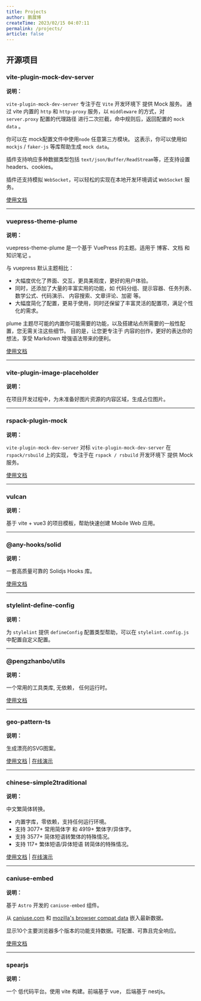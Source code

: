 ```yaml
---
title: Projects
author: 鹏展博
createTime: 2023/02/15 04:07:11
permalink: /projects/
article: false
---
```


## 开源项目

### vite-plugin-mock-dev-server

<NpmBadgeGroup repo="pengzhanbo/vite-plugin-mock-dev-server">
  <NpmBadge type="stars" />
  <NpmBadge type="version" label="npm" />
  <NpmBadge type="dm" />
  <NpmBadge type="dt" />
  <NpmBadge type="license" />
  <NpmBadge type="source" />
</NpmBadgeGroup>

**说明：**

`vite-plugin-mock-dev-server` 专注于在 `Vite` 开发环境下 提供 Mock 服务。
通过 vite 内置的 `http` 和 `http-proxy` 服务，以 `middleware` 的方式，对 `server.proxy` 配置的代理路径
进行二次拦截，命中规则后，返回配置的 `mock data` 。

你可以在 mock配置文件中使用`node` 任意第三方模块。 这表示，你可以使用如 `mockjs` / `faker-js` 等库帮助生成 `mock data`。

插件支持响应多种数据类型包括 `text/json/Buffer/ReadStream`等，还支持设置 headers、cookies。

插件还支持模拟 `WebSocket`，可以轻松的实现在本地开发环境调试 `WebSocket` 服务。

[使用文档](https://vite-plugin-mock-dev-server.netlify.app/)

---

### vuepress-theme-plume

<NpmBadgeGroup repo="pengzhanbo/vuepress-theme-plume">
  <NpmBadge type="stars" />
  <NpmBadge type="version" label="npm" />
  <NpmBadge type="dy" />
  <NpmBadge type="license" />
  <NpmBadge type="source" />
</NpmBadgeGroup>

**说明：**

vuepress-theme-plume 是一个基于 VuePress 的主题。适用于 博客、文档 和 知识笔记 。

与 vuepress 默认主题相比：

- 大幅度优化了界面、交互，更具美观度，更好的用户体验。
- 同时，还添加了大量的丰富实用的功能，如 代码分组、提示容器、任务列表、数学公式、代码演示、 内容搜索、文章评论、加密 等。
- 大幅度简化了配置，更易于使用，同时还保留了丰富灵活的配置项，满足个性化的需求。

plume 主题尽可能的内置你可能需要的功能，以及搭建站点所需要的一般性配置，您无需关注这些细节。 目的是，让您更专注于 内容的创作，更好的表达你的想法，享受 Markdown 增强语法带来的便利。

[使用文档](https://plume.pengzhanbo.cn/)

---

### vite-plugin-image-placeholder

<NpmBadgeGroup repo="pengzhanbo/vite-plugin-image-placeholder">
  <NpmBadge type="stars" />
  <NpmBadge type="version" label="npm" />
  <NpmBadge type="dt" />
  <NpmBadge type="license" />
  <NpmBadge type="source" />
</NpmBadgeGroup>

**说明：**

在项目开发过程中，为未准备好图片资源的内容区域，生成占位图片。

---

### rspack-plugin-mock

<NpmBadgeGroup repo="pengzhanbo/rspack-plugin-mock">
  <NpmBadge type="stars" />
  <NpmBadge type="version" label="npm" />
  <NpmBadge type="dm" />
  <NpmBadge type="license" />
  <NpmBadge type="source" />
</NpmBadgeGroup>

**说明：**

`vite-plugin-mock-dev-server` 对标 `vite-plugin-mock-dev-server` 在 `rspack/rsbuild` 上的实现， 专注于在 `rspack / rsbuild` 开发环境下 提供 Mock 服务。

[使用文档](https://github.com/pengzhanbo/rspack-plugin-mock)

---

### vulcan

<NpmBadgeGroup repo="pengzhanbo/vulcan">
  <NpmBadge type="stars" />
  <NpmBadge type="license" />
  <NpmBadge type="source" />
</NpmBadgeGroup>

<Stamps stamps="gs,gl,g" repo="pengzhanbo/vulcan" />

**说明：**

基于 vite + vue3 的项目模板，帮助快速创建 Mobile Web 应用。

---

### @any-hooks/solid

<NpmBadgeGroup repo="any-hooks/solid-hooks" name="@any-hooks/solid">
  <NpmBadge type="stars" />
  <NpmBadge type="version" label="npm" />
  <NpmBadge type="license" />
  <NpmBadge type="source" />
</NpmBadgeGroup>

**说明：**

一套高质量可靠的 Solidjs Hooks 库。

[使用文档](https://solid-hooks.netlify.app/en-US)

---

### stylelint-define-config

<NpmBadgeGroup repo="stylelint-types/stylelint-define-config">
  <NpmBadge type="stars" />
  <NpmBadge type="version" label="npm" />
  <NpmBadge type="dt" />
  <NpmBadge type="license" />
  <NpmBadge type="source" />
</NpmBadgeGroup>

**说明：**

为 `stylelint` 提供 `defineConfig` 配置类型帮助，可以在 `stylelint.config.js` 中配置自定义配置。

---

### @pengzhanbo/utils

<NpmBadgeGroup repo="pengzhanbo/utils" name="@pengzhanbo/utils">
  <NpmBadge type="stars" />
  <NpmBadge type="version" label="npm" />
  <NpmBadge type="dm" />
  <NpmBadge type="license" />
  <NpmBadge type="source" />
</NpmBadgeGroup>

**说明：**

一个常用的工具类库, 无依赖， 任何运行时。

[使用文档](jsr.io/@pengzhanbo/utils)

---

### geo-pattern-ts

<NpmBadgeGroup repo="pengzhanbo/geo-pattern-ts">
  <NpmBadge type="stars" />
  <NpmBadge type="version" label="npm" />
  <NpmBadge type="license" />
  <NpmBadge type="source" />
</NpmBadgeGroup>

**说明：**

生成漂亮的SVG图案。

[使用文档](https://github.com/pengzhanbo/geo-pattern-ts) | [在线演示](geo-pattern.netlify.app)

---

### chinese-simple2traditional

<NpmBadgeGroup repo="pengzhanbo/chinese-simple2traditional">
  <NpmBadge type="stars" />
  <NpmBadge type="version" label="npm" />
  <NpmBadge type="dt" />
  <NpmBadge type="license" />
  <NpmBadge type="source" />
</NpmBadgeGroup>

**说明：**

中文繁简体转换。

- 内置字库，零依赖，支持任何运行环境。
- 支持 3077+ 常用简体字 和 4919+ 繁体字/异体字。
- 支持 3577+ 简体短语转繁体的特殊情况。
- 支持 117+ 繁体短语/异体短语 转简体的特殊情况。

[使用文档](https://github.com/pengzhanbo/chinese-simple2traditional) | [在线演示](https://han-convert.netlify.app/)

---

### caniuse-embed

<NpmBadgeGroup repo="pengzhanbo/caniuse-embed">
  <NpmBadge type="stars" />
  <NpmBadge type="license" />
  <NpmBadge type="source" />
</NpmBadgeGroup>

**说明：**

基于 `Astro` 开发的 `caniuse-embed` 组件。

从 [caniuse.com](https://caniuse.com/) 和 [mozilla's browser compat data](https://github.com/mdn/browser-compat-data) 嵌入最新数据。

显示10个主要浏览器多个版本的功能支持数据。可配置、可靠且完全响应。

[使用文档](https://caniuse-embed.vercel.app/zh-CN)

---

### spearjs

<NpmBadgeGroup repo="pengzhanbo/spearjs">
  <NpmBadge type="stars" />
  <NpmBadge type="license" />
  <NpmBadge type="source" />
</NpmBadgeGroup>

**说明：**

一个 低代码平台。使用 vite 构建。前端基于 vue， 后端基于 nestjs。
